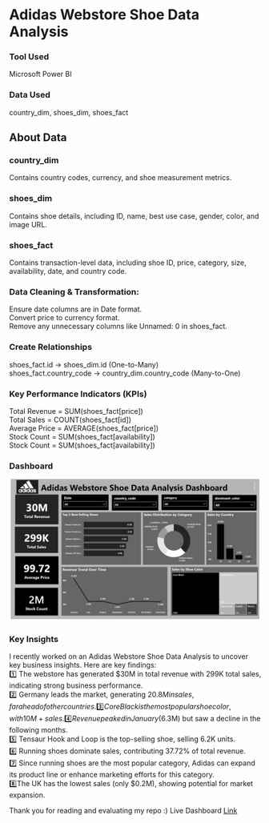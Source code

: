 # Adidas Webstore Shoe Data Analysis
### Tool Used
Microsoft Power BI

### Data Used
country_dim, shoes_dim, shoes_fact

## About Data
### country_dim 
Contains country codes, currency, and shoe measurement metrics.
### shoes_dim 
Contains shoe details, including ID, name, best use case, gender, color, and image URL.
### shoes_fact
Contains transaction-level data, including shoe ID, price, category, size, availability, date, and country code.

### Data Cleaning & Transformation:
Ensure date columns are in Date format.                                   
Convert price to currency format.                                      
Remove any unnecessary columns like Unnamed: 0 in shoes_fact.                                           

### Create Relationships
shoes_fact.id → shoes_dim.id (One-to-Many)                                           
shoes_fact.country_code → country_dim.country_code (Many-to-One)                                           

### Key Performance Indicators (KPIs)
Total Revenue = SUM(shoes_fact[price])                                                          
Total Sales = COUNT(shoes_fact[id])                                                       
Average Price = AVERAGE(shoes_fact[price])                                                       
Stock Count = SUM(shoes_fact[availability])                                                               
Stock Count = SUM(shoes_fact[availability])                                                                       

### Dashboard
![Dashboard](https://github.com/rohini-kadam98/Adidas-Webstore-Shoe-Data-Analysis/blob/main/Adidas%20Webstore%20Dashboard.png)

### Key Insights
I recently worked on an Adidas Webstore Shoe Data Analysis to uncover key business insights. Here are key findings:              
1️⃣ The webstore has generated $30M in total revenue with 299K total sales, indicating strong business performance.                        
2️⃣ Germany leads the market, generating $20.8M in sales, far ahead of other countries.                        
3️⃣ Core Black is the most popular shoe color, with 10M+ sales.                                                           
4️⃣ Revenue peaked in January ($6.3M) but saw a decline in the following months.                                                       
5️⃣ Tensaur Hook and Loop is the top-selling shoe, selling 6.2K units.                                                                        
6️⃣ Running shoes dominate sales, contributing 37.72% of total revenue.                                                                                    
7️⃣ Since running shoes are the most popular category, Adidas can expand its product line or enhance marketing efforts for this category.                                   
8️⃣The UK has the lowest sales (only $0.2M), showing potential for market expansion.                                                                             

Thank you for reading and evaluating my repo :)
Live Dashboard [Link](https://app.powerbi.com/view?r=eyJrIjoiOGFhNTU5OWEtZDk3MS00YjQ4LWIxMTEtYmVjOTlmOTkzNWZmIiwidCI6ImM2ZTU0OWIzLTVmNDUtNDAzMi1hYWU5LWQ0MjQ0ZGM1YjJjNCJ9)
